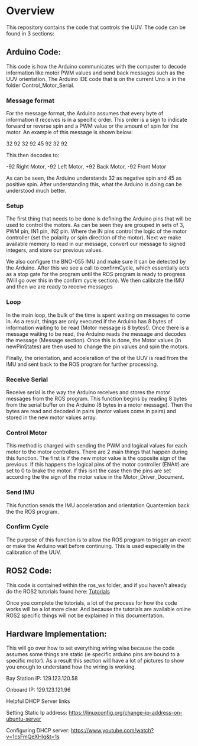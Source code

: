 # Overview

This repository contains the code that controls the UUV. The code can be found in 3 sections:

## Arduino Code:

This code is how the Arduino communicates with the computer to decode information like motor PWM values and send back messages such as the UUV orientation. The Arduino IDE code that is on the current Uno is in the folder Control_Motor_Serial.

### Message format

For the message format, the Arduino assumes that every byte of information it receives is in a specific order. This order is a sign to indicate forward or reverse spin and a PWM value or the amount of spin for the motor. An example of this message is shown below:

32 92 32 92 45 92 32 92

This then decodes to:

-92 Right Motor, -92 Left Motor, +92 Back Motor, -92 Front Motor

As can be seen, the Arduino understands 32 as negative spin and 45 as positive spin. After understanding this, what the Arduino is doing can be understood much better. 

### Setup

The first thing that needs to be done is defining the Arduino pins that will be used to control the motors. As can be seen they are grouped in sets of 3, PWM pin, IN1 pin, IN2 pin. Where the IN pins control the logic of the motor controller (set the polarity or spin direction of the motor). Next we make available memory to read in our message, convert our message to signed integers, and store our previous values.

We also configure the BNO-055 IMU and make sure it can be detected by the Arduino. After this we see a call to confirmCycle, which essentially acts as a stop gate for the program until the ROS program is ready to progress (Will go over this in the confirm cycle section). We then calibrate the IMU and then we are ready to receive messages

### Loop

In the main loop, the bulk of the time is spent waiting on messages to come in. As a result, things are only executed if the Arduino has 8 bytes of information waiting to be read (Motor message is 8 bytes!). Once there is a message waiting to be read, the Arduino reads the message and decodes the message (Message section). Once this is done, the Motor values (in newPinStates) are then used to change the pin values and spin the motors.

Finally, the orientation, and acceleration of the of the UUV is read from the IMU and sent back to the ROS program for further processing.

### Receive Serial

Receive serial is the way the Arduino receives and stores the motor messages from the ROS program. This function begins by reading 8 bytes from the serial buffer on the Arduino (8 bytes in a motor message). Then the bytes are read and decoded in pairs (motor values come in pairs) and stored in the new motor values array.

### Control Motor

This method is charged with sending the PWM and logical values for each motor to the motor controllers. There are 2 main things that happen during this function. The first is if the new motor value is the opposite sign of the previous. If this happens the logical pins of the motor controller (ENA#) are set to 0 to brake the motor. If this isnt the case then the pins are set according the the sign of the motor value in the Motor_Driver_Document.

### Send IMU
This function sends the IMU acceleration and orientation Quanternion back the the ROS program.

### Confirm Cycle

The purpose of this function is to allow the ROS program to trigger an event or make the Arduino wait before continuing. This is used especially in the calibration of the UUV.

## ROS2 Code:

This code is contained within the ros_ws folder, and if you haven't already do the ROS2 tutorials found here: [Tutorials](https://docs.ros.org/en/humble/Tutorials.html)

Once you complete the tutorials, a lot of the process for how the code works will be a lot more clear. And because the tutorials are available online ROS2 specific things will not be explained in this documentation.

## Hardware Implementation:

This will go over how to set everything wiring wise because the code assumes some things are static (ie specific arduino pins are bound to a specific motor).
As a result this section will have a lot of pictures to show you enough to understand how the wiring is working.

Bay Station IP: 129.123.120.58

Onboard IP: 129.123.121.96


Helpful DHCP Server links

Setting Static Ip address:
https://linuxconfig.org/change-ip-address-on-ubuntu-server

Configuring DHCP server:
https://www.youtube.com/watch?v=1csFmQeXHlg&t=1s
